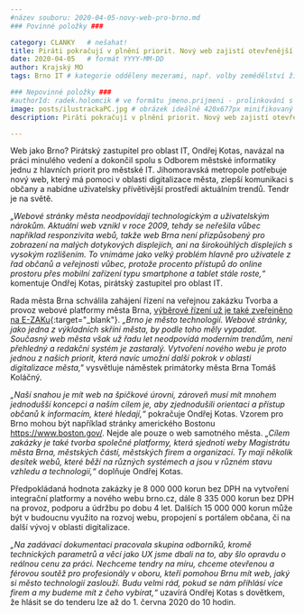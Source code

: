 ```yaml
---
#název souboru: 2020-04-05-novy-web-pro-brno.md
### Povinné položky ###

category: CLANKY   # nešahat!
title: Piráti pokračují v plnění priorit. Nový web zajistí otevřenější komunikaci s občany a pomůže s digitalizací
date: 2020-04-05   # formát YYYY-MM-DD
author: Krajský MO
tags: Brno IT # kategorie odděleny mezerami, např. volby zemědělství životní-prostředí piráti (viz https://jihomoravsky.pirati.cz/tags/)

### Nepovinné položky ###
#authorId: radek.holomcik # ve formátu jmeno.prijmeni - prolinkování s profilem přes uid
image: posts/ilustrackaPC.jpg # obrázek ideálně 420x677px minifikovaný přes https://tinypng.com/
description: Piráti pokračují v plnění priorit. Nový web zajistí otevřenější komunikaci s občany, přehlednější sdílení informací a pomůže s digitalizací.

---
```


Web jako Brno? Pirátský zastupitel pro oblast IT, Ondřej Kotas, navázal na práci minulého vedení a dokončil spolu s Odborem městské informatiky jednu z hlavních priorit pro městské IT. Jihomoravská metropole potřebuje nový web, který má pomoci v oblasti digitalizace města, zlepší komunikaci s občany a nabídne uživatelsky přívětivější prostředí aktuálním trendů. Tendr je na světě.

*„Webové stránky města neodpovídají technologickým a uživatelským nárokům. Aktuální web vznikl v roce 2009, tehdy se neřešila vůbec například responzivita webů, takže web Brna není přizpůsobený pro zobrazení na malých dotykových displejích, ani na širokoúhlých displejích s vysokým rozlišením. To vnímáme jako velký problém hlavně pro uživatele z řad občanů a veřejnosti vůbec, protože procento přístupů do online prostoru přes mobilní zařízení typu smartphone a tablet stále roste,“* komentuje Ondřej Kotas, pirátský zastupitel pro oblast IT. 

Rada města Brna schválila zahájení řízení na veřejnou zakázku Tvorba a provoz webové platformy města Brna, [výběrové řízení už je také zveřejněno na E-ZAKu](https://ezak.brno.cz/contract_display_34.html){:target="_blank"}. *„Brno je město technologií. Webové stránky, jako jedna z výkladních skříní města, by podle toho měly vypadat. Současný web města však už řadu let neodpovídá moderním trendům, není přehledný a redakční systém je zastaralý. Vytvoření nového webu je proto jednou z našich priorit, která navíc umožní další pokrok v oblasti digitalizace města,"* vysvětluje náměstek primátorky města Brna Tomáš Koláčný.

*„Naší snahou je mít web na špičkové úrovni, zároveň musí mít mnohem jednodušší koncepci a naším cílem je, aby zjednodušili orientaci a přístup občanů k informacím, které hledají,“* pokračuje Ondřej Kotas. Vzorem pro Brno mohou být například stránky amerického Bostonu https://www.boston.gov/. Nejde ale pouze o web samotného města. *„Cílem zakázky je také tvorba společné platformy, která sjednotí weby Magistrátu města Brna, městských částí, městských firem a organizací. Ty mají několik desítek webů, které běží na různých systémech a jsou v různém stavu vzhledu a technologií,“* doplňuje Ondřej Kotas.

Předpokládaná hodnota zakázky je 8 000 000 korun bez DPH na vytvoření integrační platformy a nového webu brno.cz, dále 8 335 000 korun bez DPH na provoz, podporu a údržbu po dobu 4 let. Dalších 15 000 000 korun může být v budoucnu využito na rozvoj webu, propojení s portálem občana, či na další vývoj v oblasti digitalizace. 

*„Na zadávací dokumentaci pracovala skupina odborníků, kromě technických parametrů a věcí jako UX jsme dbali na to, aby šlo opravdu o reálnou cenu za práci. Nechceme tendry na míru, chceme otevřenou a férovou soutěž pro profesionály v oboru, kteří pomohou Brnu mít web, jaký si město technologií zaslouží. Budu velmi rád, pokud se nám přihlásí více firem a my budeme mít z čeho vybírat,“* uzavírá Ondřej Kotas s dovětkem, že hlásit se do tenderu lze až do 1. června 2020 do 10 hodin.

